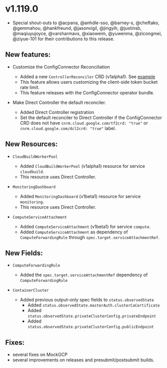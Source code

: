# v1.119.0


* Special shout-outs to @acpana, @anhdle-sso, @barney-s, @cheftako, @gemmahou, @hankfreund, @jasonvigil, @jingyih, @justinsb, @maqiuyujoyce, @varsharmavs, @xiaoweim, @yuwenma, @zicongmei, @ziyue-101 for their
  contributions to this release.

## New features:

* Customize the ConfigConnector Reconciliation
  * Added a new `ControllerReconciler` CRD (v1alpha1). See [example](https://github.com/GoogleCloudPlatform/k8s-config-connector/blob/master/operator/config/samples/namespaced_controller_reconciler_customization_sample.yaml)
  * This feature allows users customizing the client-side token bucket rate limit.
  * This feature releases with the ConfigConnector operator bundle.

* Make Direct Controller the default reconciler.
  * Added Direct Controller registration
  * Set the default reconciler to Direct Controller if the ConfigConnector CRD does not have `cnrm.cloud.google.com/tf2crd: "true"` or `cnrm.cloud.google.com/dcl2crd: "true"` label. 

## New Resources:

* `CloudBuildWorkerPool`
  * Added `CloudBuildWorkerPool` (v1alpha1) resource for service `cloudbuild`.
  * This resource uses Direct Controller.

* `MonitoringDashboard`
  * Added `MonitoringDashboard` (v1beta1) resource for service `monitoring`.
  * This resource uses Direct Controller.

* `ComputeServiceAttachment`
  * Added `ComputeServiceAttachment` (v1beta1) for service `compute`. 
  * Added `ComputeServiceAttachment` as dependency of `ComputeForwardingRule` through `spec.target.serviceAttachmentRef`.

## New Fields:

* `ComputeForwardingRule`
  * Added the `spec.target.serviceAttachmentRef` dependency of `ComputeForwardingRule`

* `ContainerCluster`
  * Added previous output-only spec fields to `status.observedState`   
    * Added `status.observedState.masterAuth.clusterCaCertificate`
    * Added `status.observedState.privateClusterConfig.privateEndpoint`
    * Added `status.observedState.privateClusterConfig.publicEndpoint`    

## Fixes:

* several fixes on MockGCP
* several improvements on releases and presubmit/postsubmit builds.